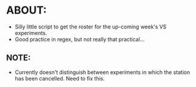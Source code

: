 # ABOUT:

- Silly little script to get the roster for the up-coming week's VS experiments.
- Good practice in regex, but not really that practical...



## NOTE:

- Currently doesn't distinguish between experiments in which the station has been cancelled. Need to fix this.

